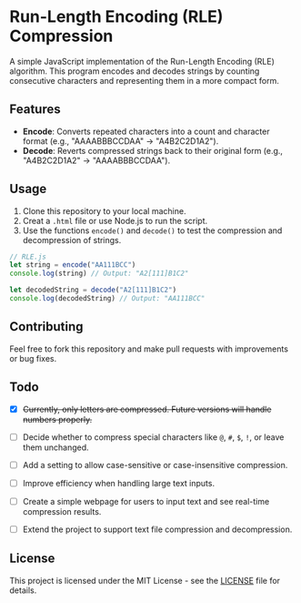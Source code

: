 # Run-Length Encoding (RLE) Compression

A simple JavaScript implementation of the Run-Length Encoding (RLE) algorithm. This program encodes and decodes strings by counting consecutive characters and representing them in a more compact form.

## Features
- **Encode**: Converts repeated characters into a count and character format (e.g., "AAAABBBCCDAA" → "A4B2C2D1A2").
- **Decode**: Reverts compressed strings back to their original form (e.g., "A4B2C2D1A2" → "AAAABBBCCDAA").

## Usage
1. Clone this repository to your local machine.
2. Creat a `.html` file or use Node.js to run the script.
3. Use the functions `encode()` and `decode()` to test the compression and decompression of strings.

```js
// RLE.js
let string = encode("AA111BCC")
console.log(string) // Output: "A2[111]B1C2"

let decodedString = decode("A2[111]B1C2")
console.log(decodedString) // Output: "AA111BCC"
```

## Contributing
Feel free to fork this repository and make pull requests with improvements or bug fixes.
 
## Todo

- [x] ~~Currently, only letters are compressed. Future versions will handle numbers properly.~~
- [ ] Decide whether to compress special characters like `@`, `#`, `$`, `!`, or leave them unchanged.
- [ ] Add a setting to allow case-sensitive or case-insensitive compression.
- [ ] Improve efficiency when handling large text inputs.
- [ ] Create a simple webpage for users to input text and see real-time compression results.
- [ ] Extend the project to support text file compression and decompression.


## License
This project is licensed under the MIT License - see the [LICENSE](LICENSE) file for details.